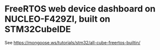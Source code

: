# FreeRTOS web device dashboard on NUCLEO-F429ZI, built on STM32CubeIDE

See https://mongoose.ws/tutorials/stm32/all-cube-freertos-builtin/
